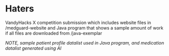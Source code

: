 # Haters
VandyHacks X competition submission which includes website files in /medguard-website and Java program
that shows a sample amount of work if all files are downloaded from /java-exemplar

*NOTE, sample patient profile datalist used in Java program, and medication datalist 
generated using AI*

